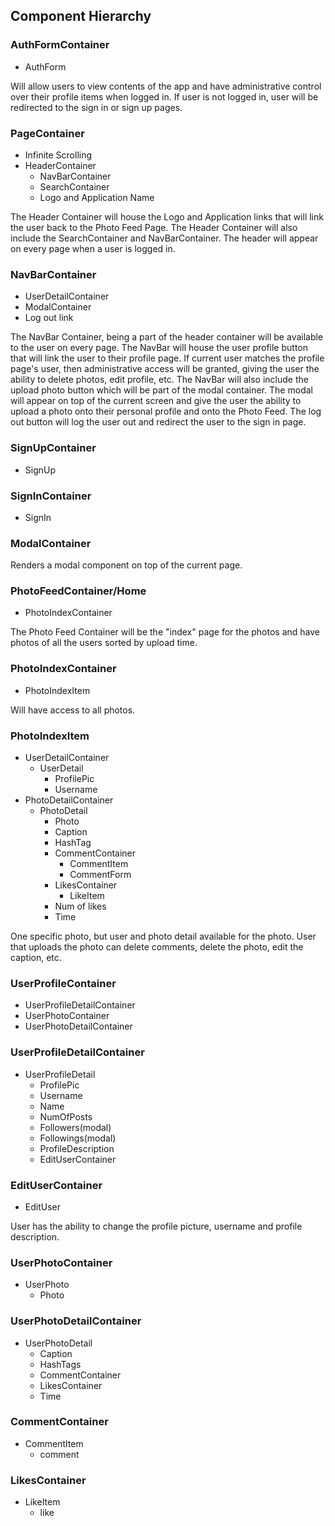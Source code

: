 ## Component Hierarchy

### AuthFormContainer
- AuthForm

Will allow users to view contents of the app and have administrative control over their profile items when logged in.  If user is not logged in, user will be redirected to the sign in or sign up pages.

### PageContainer
- Infinite Scrolling
- HeaderContainer
  - NavBarContainer
  - SearchContainer
  - Logo and Application Name

The Header Container will house the Logo and Application links that will link the user back to the Photo Feed Page.  The Header Container will also include the SearchContainer and NavBarContainer.  The header will appear on every page when a user is logged in.

### NavBarContainer
- UserDetailContainer
- ModalContainer
- Log out link

The NavBar Container, being a part of the header container will be available to the user on every page.  The NavBar will house the user profile button that will link the user to their profile page.  If current user matches the profile page's user, then administrative access will be granted, giving the user the ability to delete photos, edit profile, etc.  The NavBar will also include the upload photo button which will be part of the modal container.  The modal will appear on top of the current screen and give the user the ability to upload a photo onto their personal profile and onto the Photo Feed.  The log out button will log the user out and redirect the user to the sign in page.

### SignUpContainer
- SignUp

### SignInContainer
- SignIn

### ModalContainer
Renders a modal component on top of the current page.

### PhotoFeedContainer/Home
- PhotoIndexContainer

The Photo Feed Container will be the "index" page for the photos and have photos of all the users sorted by upload time.

### PhotoIndexContainer
- PhotoIndexItem

Will have access to all photos.

### PhotoIndexItem
- UserDetailContainer
  - UserDetail
    - ProfilePic
    - Username
- PhotoDetailContainer
  - PhotoDetail
    - Photo
    - Caption
    - HashTag
    - CommentContainer
      - CommentItem
      - CommentForm
    - LikesContainer
      - LikeItem
    - Num of likes
    - Time

One specific photo, but user and photo detail available for the photo.  User that uploads the photo can delete comments, delete the photo, edit the caption, etc.

### UserProfileContainer
- UserProfileDetailContainer
- UserPhotoContainer
- UserPhotoDetailContainer

### UserProfileDetailContainer
- UserProfileDetail
  - ProfilePic
  - Username
  - Name
  - NumOfPosts
  - Followers(modal)
  - Followings(modal)
  - ProfileDescription
  - EditUserContainer

### EditUserContainer
- EditUser

User has the ability to change the profile picture, username and profile description.

### UserPhotoContainer
- UserPhoto
  - Photo

### UserPhotoDetailContainer
- UserPhotoDetail
  - Caption
  - HashTags
  - CommentContainer
  - LikesContainer
  - Time

### CommentContainer
- CommentItem
  - comment

### LikesContainer
- LikeItem
  - like
